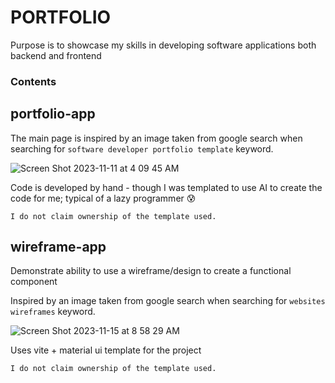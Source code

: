 # PORTFOLIO
Purpose is to showcase my skills in developing software applications both backend and frontend

### Contents
## portfolio-app
The main page is inspired by an image taken from google search when searching for `software developer portfolio template` keyword.

![Screen Shot 2023-11-11 at 4 09 45 AM](https://github.com/desktoping/portfolio/assets/12272643/bcbf62d1-1a73-4ca6-ae86-8c2377d5717e)

Code is developed by hand - though I was templated to use AI to create the code for me; typical of a lazy programmer 😰

```I do not claim ownership of the template used.```

## wireframe-app
Demonstrate ability to use a wireframe/design to create a functional component

Inspired by an image taken from google search when searching for `websites wireframes` keyword.

![Screen Shot 2023-11-15 at 8 58 29 AM](https://github.com/desktoping/portfolio/assets/12272643/09333561-1e27-4f4c-b4d2-e5895507dd2b)

Uses vite + material ui template for the project


```I do not claim ownership of the template used.```
